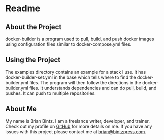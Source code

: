 # Readme

## About the Project

docker-builder is a program used to pull, build, and push docker images using configuration files similar to docker-compose.yml files.

## Using the Project

The examples directory contains an example for a stack I use. It has docker-builder-set.yml in the base which
tells where to find the docker-builder.yml files. The program will then follow the directions in the 
docker-builder.yml files. It understands dependencies and can do pull, build, and pushes. It can push to 
multiple repositories.

## About Me

My name is Brian Bintz. I am a freelance writer, developer, and trainer. Check out my profile on [GitHub](https://github.com/bintzpress) for more details on me. If you have any issues with this project please contact me at brian@bintzpress.com.
